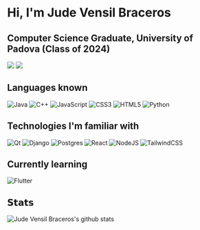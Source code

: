 # **Hi, I'm Jude Vensil Braceros**

## Computer Science Graduate, University of Padova (Class of 2024)

[![](https://img.shields.io/badge/-@pufu22-%23181717?style=flat-square&logo=github)](https://github.com/pufu22)
[![](https://img.shields.io/badge/-@pufu22-%23181717?style=flat-square&logo=LeetCode&logoColor=#d16c06)](https://leetcode.com/pufu22/)

## Languages known

![Java](https://img.shields.io/badge/java-%23ED8B00.svg?style=for-the-badge&logo=java&logoColor=white)
![C++](https://img.shields.io/badge/c++-%2300599C.svg?style=for-the-badge&logo=c%2B%2B&logoColor=white)
![JavaScript](https://img.shields.io/badge/javascript-%23323330.svg?style=for-the-badge&logo=javascript&logoColor=%23F7DF1E)
![CSS3](https://img.shields.io/badge/css3-%231572B6.svg?style=for-the-badge&logo=css3&logoColor=white)
![HTML5](https://img.shields.io/badge/html5-%23E34F26.svg?style=for-the-badge&logo=html5&logoColor=white)
![Python](https://img.shields.io/badge/python-3670A0?style=for-the-badge&logo=python&logoColor=ffdd54)

## Technologies I'm familiar with

![Qt](https://img.shields.io/badge/Qt-%23217346.svg?style=for-the-badge&logo=Qt&logoColor=white)
![Django](https://img.shields.io/badge/django-%23092E20.svg?style=for-the-badge&logo=django&logoColor=white)
![Postgres](https://img.shields.io/badge/postgres-%23316192.svg?style=for-the-badge&logo=postgresql&logoColor=white)
![React](https://img.shields.io/badge/react-%2320232a.svg?style=for-the-badge&logo=react&logoColor=%2361DAFB)
![NodeJS](https://img.shields.io/badge/node.js-6DA55F?style=for-the-badge&logo=node.js&logoColor=white)
![TailwindCSS](https://img.shields.io/badge/tailwindcss-%2338B2AC.svg?style=for-the-badge&logo=tailwind-css&logoColor=white)

## Currently learning
![Flutter](https://img.shields.io/badge/Flutter-%2302569B.svg?style=for-the-badge&logo=Flutter&logoColor=white)

## 𝗦𝘁𝗮𝘁𝘀

![Jude Vensil Braceros's github stats](https://github-readme-stats.vercel.app/api?username=pufu22&show_icons=true&theme=dracula)

